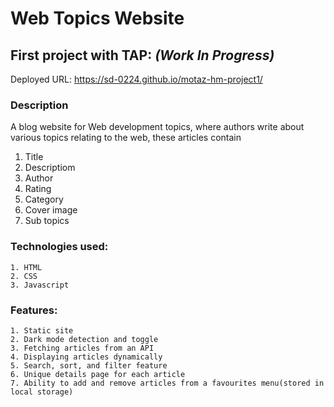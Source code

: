 # Web Topics Website

## First project with TAP: _(Work In Progress)_

Deployed URL: https://sd-0224.github.io/motaz-hm-project1/

### Description

A blog website for Web development topics, where authors write about various topics relating to the web, these articles contain

1. Title
1. Descriptiom
1. Author
1. Rating
1. Category
1. Cover image
1. Sub topics

### Technologies used:

```
1. HTML
2. CSS
3. Javascript
```

### Features:

```
1. Static site
2. Dark mode detection and toggle
3. Fetching articles from an API
4. Displaying articles dynamically
5. Search, sort, and filter feature
6. Unique details page for each article
7. Ability to add and remove articles from a favourites menu(stored in local storage)
```
